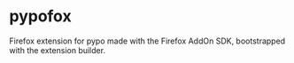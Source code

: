 pypofox
=======

Firefox extension for pypo made with the Firefox AddOn SDK, bootstrapped with the extension builder.
